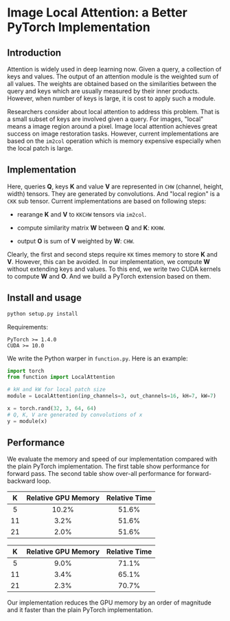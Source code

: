 # Image Local Attention: a Better PyTorch Implementation

## Introduction

Attention is widely used in deep learning now. Given a query, a collection of keys and values. The output of an attention module is the weighted sum of all values. The weights are obtained based on the similarities between the query and keys which are usually measured by their inner products. However, when number of keys is large, it is cost to apply such a module.

Researchers consider about local attention to address this problem. That is a small subset of keys are involved given a query. For images, "local" means a image region around a pixel. Image local attention achieves great success on image restoration tasks. However, current implementations are based on the `im2col` operation which is memory expensive especially when the local patch is large.

## Implementation

Here, queries **Q**, keys **K** and value **V** are represented in `CHW` (channel, height, width) tensors. They are generated by convolutions. And "local region" is a `CKK` sub tensor.  Current implementations are based on following steps:

* rearange **K** and **V** to `KKCHW` tensors via `im2col`.

* compute similarity matrix **W** between **Q** and **K**: `KKHW`.
* output **O** is sum of **V** weighted by **W**: `CHW`.

Clearly, the first and second steps require `KK` times memory to store **K** and **V**. However, this can be avoided. In our implementation, we compute **W** without extending keys and values. To this end, we write two CUDA kernels to compute **W** and **O**. And we build a PyTorch extension based on them.



## Install and usage

```bash
python setup.py install
```

Requirements:

```
PyTorch >= 1.4.0
CUDA >= 10.0
```

We write the Python warper in `function.py`.  Here is an example:

```python
import torch
from function import LocalAttention

# kH and kW for local patch size
module = LocalAttention(inp_channels=3, out_channels=16, kH=7, kW=7)

x = torch.rand(32, 3, 64, 64)
# Q, K, V are generated by convolutions of x
y = module(x)
```



## Performance

We evaluate the memory and speed of our implementation compared with the plain PyTorch implementation. The first table show performance for forward pass. The second table show over-all performance for forward-backward loop.

|  K   | Relative GPU Memory | Relative Time |
| :--: | :-----------------: | :-----------: |
|  5   |        10.2%        |     51.6%     |
|  11  |        3.2%         |     51.6%     |
|  21  |        2.0%         |     51.6%     |

|  K   | Relative GPU Memory | Relative Time |
| :--: | :-----------------: | :-----------: |
|  5   |        9.0%         |     71.1%     |
|  11  |        3.4%         |     65.1%     |
|  21  |        2.3%         |     70.7%     |

Our implementation reduces the GPU memory by an order of magnitude and it faster than the plain PyTorch implementation.
